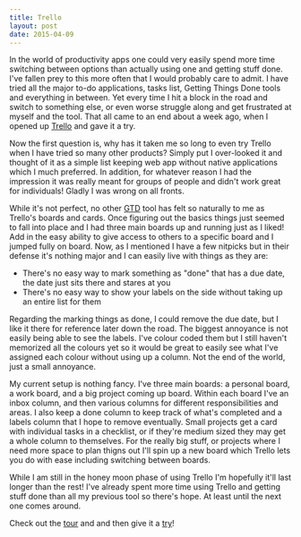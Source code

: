 ```yaml
---
title: Trello
layout: post
date: 2015-04-09
---
```


<p class="intro"><span class="dropcap">I</span>n the world of productivity apps one could very easily spend more time switching between options than actually using one and getting stuff done. I've fallen prey to this more often that I would probably care to admit. I have tried all the major to-do applications, tasks list, Getting Things Done tools and everything in between. Yet every time I hit a block in the road and switch to something else, or even worse struggle along and get frustrated at myself and the tool. That all came to an end about a week ago, when I opened up <a href="https://trello.com/">Trello</a> and gave it a try.</p>

Now the first question is, why has it taken me so long to even try Trello when I have tried so many other products? Simply put I over-looked it and thought of it as a simple list keeping web app without native applications which I much preferred. In addition, for whatever reason I had the impression it was really meant for groups of people and didn't work great for individuals! Gladly I was wrong on all fronts.

While it's not perfect, no other [GTD](http://gettingthingsdone.com/) tool has felt so naturally to me as Trello's boards and cards. Once figuring out the basics things just seemed to fall into place and I had three main boards up and running just as I liked! Add in the easy ability to give access to others to a specific board and I jumped fully on board. Now, as I mentioned I have a few nitpicks but in their defense it's nothing major and I can easily live with things as they are:

 * There's no easy way to mark something as "done" that has a due date, the date just sits there and stares at you
 * There's no easy way to show your labels on the side without taking up an entire list for them

Regarding the marking things as done, I could remove the due date, but I like it there for reference later down the road. The biggest annoyance is not easily being able to see the labels. I've colour coded them but I still haven't memorized all the colours yet so it would be great to easily see what I've assigned each colour without using up a column. Not the end of the world, just a small annoyance.

My current setup is nothing fancy. I've three main boards: a personal board, a work board, and a big project coming up board. Within each board I've an inbox  column, and then various columns for different responsibilities and areas. I also keep a done column to keep track of what's completed and a labels column that I hope to remove eventually. Small projects get a card with individual tasks in a checklist, or if they're medium sized they may get a whole column to themselves. For the really big stuff, or projects where I need more space to plan thigns out I'll spin up a new board which Trello lets you do with ease including switching between boards.

While I am still in the honey moon phase of using Trello I'm hopefully it'll last longer than the rest! I've already spent more time using Trello and getting stuff done than all my previous tool so there's hope. At least until the next one comes around.

Check out the [tour](https://trello.com/tour) and and then give it a [try](https://trello.com)!
